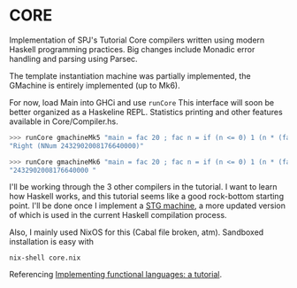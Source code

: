 # CORE
Implementation of SPJ's Tutorial Core compilers written using modern Haskell
programming practices. Big changes include Monadic error handling and parsing
using Parsec.

The template instantiation machine was partially implemented, the GMachine is
entirely implemented (up to Mk6).

For now, load Main into GHCi and use `runCore`
This interface will soon be better organized as a Haskeline REPL. Statistics 
printing and other features available in Core/Compiler.hs.
```haskell
>>> runCore gmachineMk5 "main = fac 20 ; fac n = if (n <= 0) 1 (n * (fac (n - 1)))"
"Right (NNum 2432902008176640000)"

>>> runCore gmachineMk6 "main = fac 20 ; fac n = if (n <= 0) 1 (n * (fac (n - 1)))"
"2432902008176640000 "
```

I'll be working through the 3 other compilers in the tutorial. I want to learn
how Haskell works, and this tutorial seems like a good rock-bottom starting
point. I'll be done once I implement a [STG machine](http://research.microsoft.com/apps/pubs/default.aspx?id=67083), a more updated version of which is used in the current Haskell compilation process.



Also, I mainly used NixOS for this (Cabal file broken, atm). Sandboxed installation is easy with
```
nix-shell core.nix
```

Referencing [Implementing functional languages: a tutorial](http://research.microsoft.com/en-us/um/people/simonpj/Papers/pj-lester-book/i).
